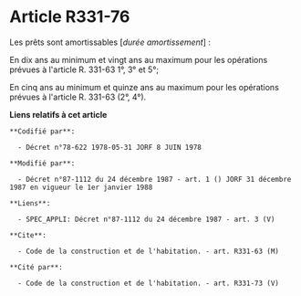 # Article R331-76

Les prêts sont amortissables [*durée amortissement*] :

En dix ans au minimum et vingt ans au maximum pour les opérations prévues à l'article R. 331-63 1°, 3° et 5°;

En cinq ans au minimum et quinze ans au maximum pour les opérations prévues à l'article R. 331-63 (2°, 4°).

**Liens relatifs à cet article**

	**Codifié par**:

	  - Décret n°78-622 1978-05-31 JORF 8 JUIN 1978

	**Modifié par**:

	  - Décret n°87-1112 du 24 décembre 1987 - art. 1 () JORF 31 décembre 1987 en vigueur le 1er janvier 1988

	**Liens**:

	  - SPEC_APPLI: Décret n°87-1112 du 24 décembre 1987 - art. 3 (V)

	**Cite**:

	  - Code de la construction et de l'habitation. - art. R331-63 (M)

	**Cité par**:

	  - Code de la construction et de l'habitation. - art. R331-73 (V)

